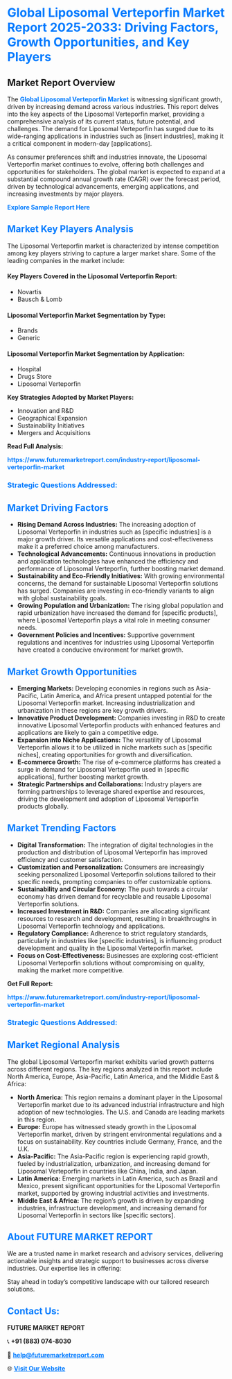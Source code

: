<h1 style="color: #007BFF;">Global Liposomal Verteporfin Market Report 2025-2033: Driving Factors, Growth Opportunities, and Key Players</h1>

<section id="overview">
<h2>Market Report Overview</h2>
<p>The <a href="https://www.futuremarketreport.com/industry-report/liposomal-verteporfin-market" style="color: #007BFF; text-decoration: none;"><strong>Global Liposomal Verteporfin Market</strong></a> is witnessing significant growth, driven by increasing demand across various industries. This report delves into the key aspects of the Liposomal Verteporfin market, providing a comprehensive analysis of its current status, future potential, and challenges. The demand for Liposomal Verteporfin has surged due to its wide-ranging applications in industries such as [insert industries], making it a critical component in modern-day [applications].</p>
<p>As consumer preferences shift and industries innovate, the Liposomal Verteporfin market continues to evolve, offering both challenges and opportunities for stakeholders. The global market is expected to expand at a substantial compound annual growth rate (CAGR) over the forecast period, driven by technological advancements, emerging applications, and increasing investments by major players.</p>
</section>

<section id="overview">
<p><a href="https://www.futuremarketreport.com/request-sample/reportId=127171" style="color: #007BFF; text-decoration: none;"><strong>Explore Sample Report Here</strong></a></p>
</section>

<section id="key-players">
<h2 style="color: #007BFF;">Market Key Players Analysis</h2>
<p>The Liposomal Verteporfin market is characterized by intense competition among key players striving to capture a larger market share. Some of the leading companies in the market include:</p>
<h4>Key Players Covered in the Liposomal Verteporfin Report:</h4>
<ul><li>Novartis</li><li>Bausch &amp; Lomb</li></ul>
<h4>Liposomal Verteporfin Market Segmentation by Type:</h4>
<ul><li>Brands</li><li>Generic</li></ul>

<h4>Liposomal Verteporfin Market Segmentation by Application:</h4>
<ul><li>Hospital</li><li>Drugs Store</li><li>Liposomal Verteporfin</li></ul>
<p><strong>Key Strategies Adopted by Market Players:</strong></p>
<ul>
<li>Innovation and R&D</li>
<li>Geographical Expansion</li>
<li>Sustainability Initiatives</li>
<li>Mergers and Acquisitions</li>
</ul>
</section>

<section>
<p><strong>Read Full Analysis: </strong></p><a href="https://www.futuremarketreport.com/industry-report/liposomal-verteporfin-market" style="color: #007BFF; text-decoration: none;"><strong>https://www.futuremarketreport.com/industry-report/liposomal-verteporfin-market</strong></a>
<h3 style="color: #007BFF;">Strategic Questions Addressed:</h3>
</section>

<section id="driving-factors">
<h2 style="color: #007BFF;">Market Driving Factors</h2>
<ul>
<li><strong>Rising Demand Across Industries:</strong> The increasing adoption of Liposomal Verteporfin in industries such as [specific industries] is a major growth driver. Its versatile applications and cost-effectiveness make it a preferred choice among manufacturers.</li>
<li><strong>Technological Advancements:</strong> Continuous innovations in production and application technologies have enhanced the efficiency and performance of Liposomal Verteporfin, further boosting market demand.</li>
<li><strong>Sustainability and Eco-Friendly Initiatives:</strong> With growing environmental concerns, the demand for sustainable Liposomal Verteporfin solutions has surged. Companies are investing in eco-friendly variants to align with global sustainability goals.</li>
<li><strong>Growing Population and Urbanization:</strong> The rising global population and rapid urbanization have increased the demand for [specific products], where Liposomal Verteporfin plays a vital role in meeting consumer needs.</li>
<li><strong>Government Policies and Incentives:</strong> Supportive government regulations and incentives for industries using Liposomal Verteporfin have created a conducive environment for market growth.</li>
</ul>
</section>

<section id="growth-opportunities">
<h2 style="color: #007BFF;">Market Growth Opportunities</h2>
<ul>
<li><strong>Emerging Markets:</strong> Developing economies in regions such as Asia-Pacific, Latin America, and Africa present untapped potential for the Liposomal Verteporfin market. Increasing industrialization and urbanization in these regions are key growth drivers.</li>
<li><strong>Innovative Product Development:</strong> Companies investing in R&D to create innovative Liposomal Verteporfin products with enhanced features and applications are likely to gain a competitive edge.</li>
<li><strong>Expansion into Niche Applications:</strong> The versatility of Liposomal Verteporfin allows it to be utilized in niche markets such as [specific niches], creating opportunities for growth and diversification.</li>
<li><strong>E-commerce Growth:</strong> The rise of e-commerce platforms has created a surge in demand for Liposomal Verteporfin used in [specific applications], further boosting market growth.</li>
<li><strong>Strategic Partnerships and Collaborations:</strong> Industry players are forming partnerships to leverage shared expertise and resources, driving the development and adoption of Liposomal Verteporfin products globally.</li>
</ul>
</section>

<section id="trending-factors">
<h2 style="color: #007BFF;">Market Trending Factors</h2>
<ul>
<li><strong>Digital Transformation:</strong> The integration of digital technologies in the production and distribution of Liposomal Verteporfin has improved efficiency and customer satisfaction.</li>
<li><strong>Customization and Personalization:</strong> Consumers are increasingly seeking personalized Liposomal Verteporfin solutions tailored to their specific needs, prompting companies to offer customizable options.</li>
<li><strong>Sustainability and Circular Economy:</strong> The push towards a circular economy has driven demand for recyclable and reusable Liposomal Verteporfin solutions.</li>
<li><strong>Increased Investment in R&D:</strong> Companies are allocating significant resources to research and development, resulting in breakthroughs in Liposomal Verteporfin technology and applications.</li>
<li><strong>Regulatory Compliance:</strong> Adherence to strict regulatory standards, particularly in industries like [specific industries], is influencing product development and quality in the Liposomal Verteporfin market.</li>
<li><strong>Focus on Cost-Effectiveness:</strong> Businesses are exploring cost-efficient Liposomal Verteporfin solutions without compromising on quality, making the market more competitive.</li>
</ul>
</section>

<section>
<p><strong>Get Full Report: </strong></p><a href="https://www.futuremarketreport.com/industry-report/liposomal-verteporfin-market" style="color: #007BFF; text-decoration: none;"><strong>https://www.futuremarketreport.com/industry-report/liposomal-verteporfin-market</strong></a>
<h3 style="color: #007BFF;">Strategic Questions Addressed:</h3>
</section>


<section id="regional-analysis">
<h2 style="color: #007BFF;">Market Regional Analysis</h2>
<p>The global Liposomal Verteporfin market exhibits varied growth patterns across different regions. The key regions analyzed in this report include North America, Europe, Asia-Pacific, Latin America, and the Middle East & Africa:</p>
<ul>
<li><strong>North America:</strong> This region remains a dominant player in the Liposomal Verteporfin market due to its advanced industrial infrastructure and high adoption of new technologies. The U.S. and Canada are leading markets in this region.</li>
<li><strong>Europe:</strong> Europe has witnessed steady growth in the Liposomal Verteporfin market, driven by stringent environmental regulations and a focus on sustainability. Key countries include Germany, France, and the U.K.</li>
<li><strong>Asia-Pacific:</strong> The Asia-Pacific region is experiencing rapid growth, fueled by industrialization, urbanization, and increasing demand for Liposomal Verteporfin in countries like China, India, and Japan.</li>
<li><strong>Latin America:</strong> Emerging markets in Latin America, such as Brazil and Mexico, present significant opportunities for the Liposomal Verteporfin market, supported by growing industrial activities and investments.</li>
<li><strong>Middle East & Africa:</strong> The region’s growth is driven by expanding industries, infrastructure development, and increasing demand for Liposomal Verteporfin in sectors like [specific sectors].</li>
</ul>
</section>

<footer>
<h2 style="color: #007BFF;">About FUTURE MARKET REPORT</h2>
<p>We are a trusted name in market research and advisory services, delivering actionable insights and strategic support to businesses across diverse industries. Our expertise lies in offering:</p>

<p>Stay ahead in today’s competitive landscape with our tailored research solutions.</p>

<h2 style="color: #007BFF;">Contact Us:</h2>
<p><strong>FUTURE MARKET REPORT</strong></p>
<p>📞 <strong>+91 (883) 074-8030</strong></p>
<p>📧 <strong><a href="mailto:help@futuremarketreport.com" style="color: #007BFF;">help@futuremarketreport.com</a></strong></p>
<p>🌐 <strong><a href="https://www.futuremarketreport.com/" style="color: #007BFF;">Visit Our Website</a></strong></p>
</footer>